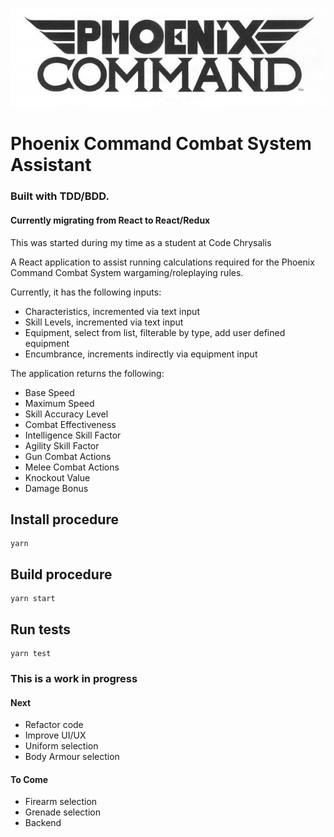 ![PCCS Logo](/public/pccsBnW.png)

# Phoenix Command Combat System Assistant

### Built with TDD/BDD.

#### Currently migrating from React to React/Redux

This was started during my time as a student at Code Chrysalis

A React application to assist running calculations required for the Phoenix Command Combat System wargaming/roleplaying rules.

Currently, it has the following inputs:

- Characteristics, incremented via text input
- Skill Levels, incremented via text input
- Equipment, select from list, filterable by type, add user defined equipment
- Encumbrance, increments indirectly via equipment input 

The application returns the following:

- Base Speed
- Maximum Speed
- Skill Accuracy Level
- Combat Effectiveness
- Intelligence Skill Factor
- Agility Skill Factor
- Gun Combat Actions
- Melee Combat Actions
- Knockout Value
- Damage Bonus

## Install procedure

```
yarn
```

## Build procedure

```
yarn start
```

## Run tests

```
yarn test
```

### This is a work in progress

#### Next

- Refactor code
- Improve UI/UX
- Uniform selection
- Body Armour selection

#### To Come

- Firearm selection
- Grenade selection
- Backend
